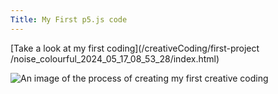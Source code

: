 ```yaml
---
Title: My First p5.js code
---
```


[Take a look at my first coding](/creativeCoding/first-project
/noise_colourful_2024_05_17_08_53_28/index.html)

![An image of the process of creating my first creative coding](/creativeCoding/imagess/firtimage.png)